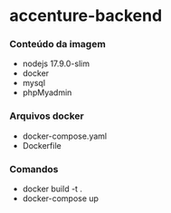 # accenture-backend
### Conteúdo da imagem
- nodejs 17.9.0-slim
- docker
- mysql
- phpMyadmin
### Arquivos docker
- docker-compose.yaml
- Dockerfile

### Comandos
- docker build -t <name> .
- docker-compose up